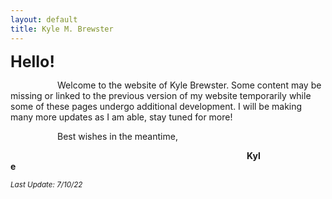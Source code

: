 ```yaml
---
layout: default
title: Kyle M. Brewster
---
```


<p><strong><span style="font-size: 25px;">Hello!</span></strong></p>
<p><span style="padding: 75px;">Welcome to the website of Kyle Brewster. Some content may be missing or linked to the previous version of my website temporarily while some of these pages undergo additional development. I will be making many more updates as I am able, stay tuned for more! &nbsp;</span></p>
<p><span style="padding: 75px;">Best wishes in the meantime,</span></p>
<p><strong><span style="padding: 75%;">Kyle</strong></span></p>
<p><em><sub>Last Update: 7/10/22</sub></em></p>



